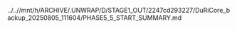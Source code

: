 ../..//mnt/h/ARCHIVE/.UNWRAP/D/STAGE1_OUT/2247cd293227/DuRiCore_backup_20250805_111604/PHASE5_5_START_SUMMARY.md